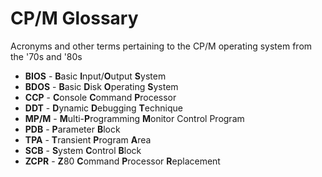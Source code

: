 # CP/M Glossary
Acronyms and other terms pertaining to the CP/M operating system from the '70s and '80s

- **BIOS** - **B**asic **I**nput/**O**utput **S**ystem
- **BDOS** - **B**asic **D**isk **O**perating **S**ystem
- **CCP** - **C**onsole **C**ommand **P**rocessor
- **DDT** - **D**ynamic **D**ebugging **T**echnique
- **MP/M** - **M**ulti-**P**rogramming **M**onitor Control Program
- **PDB** - **P**arameter **B**lock
- **TPA** - **T**ransient **P**rogram **A**rea
- **SCB** - **S**ystem **C**ontrol **B**lock
- **ZCPR** - **Z**80 **C**ommand **P**rocessor **R**eplacement
